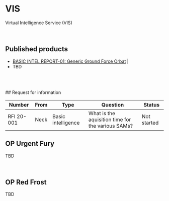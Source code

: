 # VIS
Virtual Intelligence Service (VIS)
<br>
<br>
<br>
## Published products
- [BASIC INTEL REPORT-01: Generic Ground Force Orbat](/VIS/BASIC/PUBLISHED/Admin.html) |
- TBD

<br>
<br>
<br>
## Request for information

Number | From | Type | Question | Status |
---- | -------- | ---- | ------- | ------ |
RFI 20-001 | Neck | Basic intelligence | What is the aquisition time for the various SAMs? | Not started |



## OP Urgent Fury
TBD
<br>
<br>
<br>

## OP Red Frost
TBD
<br>
<br>
<br>